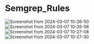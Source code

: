 # Semgrep_Rules
![Screenshot from 2024-03-07 10-26-50](https://github.com/Aduda-Shem/Semgrep_Rules/assets/100862586/7002894b-5e13-4bfe-88a7-b43e0a0d9f9c)
![Screenshot from 2024-03-07 10-26-58](https://github.com/Aduda-Shem/Semgrep_Rules/assets/100862586/8d0681e9-d03f-4b26-b862-c062076a1bec)
![Screenshot from 2024-03-07 10-27-08](https://github.com/Aduda-Shem/Semgrep_Rules/assets/100862586/70564361-dbc8-49a2-a3cf-8057bce86f08)
![Screenshot from 2024-03-07 10-27-30](https://github.com/Aduda-Shem/Semgrep_Rules/assets/100862586/bf236605-a062-4db4-bee1-461c8ef7e18e)



